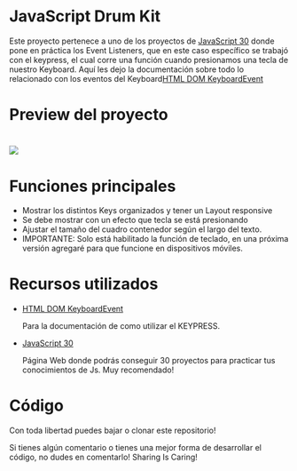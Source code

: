 <h1>JavaScript Drum Kit</h1>
<p>Este proyecto pertenece a uno de los proyectos de <a href="https://javascript30.com/">JavaScript 30</a> donde pone en práctica los Event Listeners, que en este caso específico se trabajó con el keypress, el cual corre una función cuando presionamos una tecla de nuestro Keyboard. Aquí les dejo la documentación sobre todo lo relacionado con los eventos del Keyboard<a href="https://www.w3schools.com/jsref/obj_keyboardevent.asp">HTML DOM KeyboardEvent</a></p>

<h1>Preview del proyecto<h1>
<img align="center" src="DrumKit.gif"/>

<h1>Funciones principales</h1>
  <ul>
    <li>Mostrar los distintos Keys organizados y tener un Layout responsive</li>
    <li>Se debe mostrar con un efecto que tecla se está presionando</li>
    <li>Ajustar el tamaño del cuadro contenedor según el largo del texto.</li>
    <li>IMPORTANTE: Solo está habilitado la función de teclado, en una próxima versión agregaré para que funcione en dispositivos móviles.</li>
  </ul>
  
  <h1>Recursos utilizados</h1>
  <ul>
      <li><a href="https://www.w3schools.com/jsref/obj_keyboardevent.asp">HTML DOM KeyboardEvent</a></li>
    <p>Para la documentación de como utilizar el KEYPRESS.</p>
    <li><a href="https://javascript30.com/">JavaScript 30</a></li>
    <p>Página Web donde podrás conseguir 30 proyectos para practicar tus conocimientos de Js. Muy recomendado!</p>
  </ul>
  <h1>Código</h1>
  <p>Con toda libertad puedes bajar o clonar este repositorio!</p>
  <p>Si tienes algún comentario o tienes una mejor forma de desarrollar el código, no dudes en comentarlo! Sharing Is Caring!</p>

